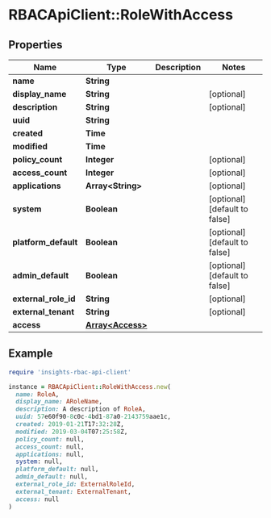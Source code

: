 # RBACApiClient::RoleWithAccess

## Properties

| Name | Type | Description | Notes |
| ---- | ---- | ----------- | ----- |
| **name** | **String** |  |  |
| **display_name** | **String** |  | [optional] |
| **description** | **String** |  | [optional] |
| **uuid** | **String** |  |  |
| **created** | **Time** |  |  |
| **modified** | **Time** |  |  |
| **policy_count** | **Integer** |  | [optional] |
| **access_count** | **Integer** |  | [optional] |
| **applications** | **Array&lt;String&gt;** |  | [optional] |
| **system** | **Boolean** |  | [optional][default to false] |
| **platform_default** | **Boolean** |  | [optional][default to false] |
| **admin_default** | **Boolean** |  | [optional][default to false] |
| **external_role_id** | **String** |  | [optional] |
| **external_tenant** | **String** |  | [optional] |
| **access** | [**Array&lt;Access&gt;**](Access.md) |  |  |

## Example

```ruby
require 'insights-rbac-api-client'

instance = RBACApiClient::RoleWithAccess.new(
  name: RoleA,
  display_name: ARoleName,
  description: A description of RoleA,
  uuid: 57e60f90-8c0c-4bd1-87a0-2143759aae1c,
  created: 2019-01-21T17:32:28Z,
  modified: 2019-03-04T07:25:58Z,
  policy_count: null,
  access_count: null,
  applications: null,
  system: null,
  platform_default: null,
  admin_default: null,
  external_role_id: ExternalRoleId,
  external_tenant: ExternalTenant,
  access: null
)
```

